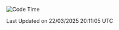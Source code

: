 <!--START_SECTION:waka-->
![Code Time](http://img.shields.io/badge/Code%20Time-4%2C938%20hrs%203%20mins-blue)


 Last Updated on 22/03/2025 20:11:05 UTC
<!--END_SECTION:waka-->
